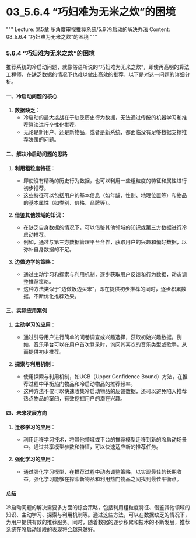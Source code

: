 # 03_5.6.4 “巧妇难为无米之炊”的困境

"""
Lecture: 第5章 多角度审视推荐系统/5.6 冷启动的解决办法
Content: 03_5.6.4 “巧妇难为无米之炊”的困境
"""

### 5.6.4 “巧妇难为无米之炊”的困境

推荐系统的冷启动问题，就像俗语所说的“巧妇难为无米之炊”，即使再高明的算法工程师，在缺乏数据的情况下也难以做出高效的推荐。以下是对这一问题的详细分析。

#### 一、冷启动问题的核心

1. **数据缺乏**：
   - 冷启动的最大挑战在于缺乏历史行为数据，无法通过传统的机器学习和推荐算法进行个性化推荐。
   - 无论是新用户、还是新物品，或者是新系统，都面临没有足够数据支撑推荐决策的问题。

#### 二、解决冷启动问题的思路

1. **利用粗粒度特征**：
   - 即使没有精确的历史行为数据，也可以利用一些粗粒度的特征和属性进行初步推荐。
   - 这些特征可以包括用户的基本信息（如年龄、性别、地理位置等）和物品的基本属性（如类别、价格、品牌等）。

2. **借鉴其他领域的知识**：
   - 在缺乏自身数据的情况下，可以借鉴其他领域的知识或第三方数据进行冷启动推荐。
   - 例如，通过与第三方数据管理平台合作，获取用户的兴趣和偏好数据，以弥补自身数据的不足。

3. **边做边学的策略**：
   - 通过主动学习和探索与利用机制，逐步获取用户反馈和行为数据，动态调整推荐策略。
   - 这种方法类似于“边做饭边买米”，即在提供初步推荐的同时，逐步积累数据，不断优化推荐效果。

#### 三、实际应用案例

1. **主动学习的应用**：
   - 通过引导用户进行简单的问卷调查或兴趣选择，获取初始兴趣数据。例如，音乐平台可以在用户首次登录时，询问其喜欢的音乐类型或歌手，从而提供初步推荐。

2. **探索与利用机制**：
   - 使用探索与利用机制，如UCB（Upper Confidence Bound）方法，在推荐过程中平衡热门物品和冷启动物品的推荐频率。
   - 这种方法不仅可以快速收集冷启动物品的反馈数据，还可以避免陷入推荐热点物品的窠臼，有效挖掘用户的潜在兴趣。

#### 四、未来发展方向

1. **迁移学习的应用**：
   - 利用迁移学习技术，将其他领域或平台的推荐模型迁移到新的冷启动场景中。通过共享模型参数和特征，可以快速适应新的推荐任务。

2. **强化学习的应用**：
   - 通过强化学习模型，在推荐过程中动态调整策略，以实现最佳的长期收益。强化学习能够在探索新物品和利用热门物品之间找到最佳平衡点。

#### 总结

冷启动问题的解决需要多方面的综合策略，包括利用粗粒度特征、借鉴其他领域的知识、主动学习、探索与利用机制等。通过这些方法，可以在数据缺乏的情况下，为用户提供有效的推荐服务。同时，随着数据的逐步积累和技术的不断发展，推荐系统在冷启动阶段的表现将会越来越好。